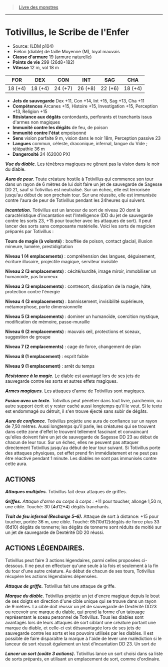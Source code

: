 ﻿> [Livre des monstres](tome_of_beasts.md)

---

# Totivillus, le Scribe de l'Enfer

- Source: (LDM p104)
-  Fiélon (diable) de taille Moyenne (M), loyal mauvais
- **Classe d'armure** 19 (armure naturelle)
- **Points de vie** 299 (26d8+182)
- **Vitesse** 12 m, vol 18 m

|FOR|DEX|CON|INT|SAG|CHA|
|---|---|---|---|---|---|
|18 (+4)|18 (+4)|24 (+7)|26 (+8)|22 (+6)|18 (+4)|

- **Jets de sauvegarde** Dex +11, Con +14, Int +15, Sag +13, Cha +11
- **Compétences** Arcanes +15, Histoire +15, Investigation +15, Perception +13, Religion +15
- **Résistance aux dégâts** contondants, perforants et tranchants issus d'armes non magiques
- **Immunité contre les dégâts** de feu, de poison
- **Immunité contre l'état** empoisonné
- **Sens** vision parfaite 9 m, vision dans le noir 18m, Perception passive 23
- **Langues** commun, céleste, draconique, infernal, langue du Vide ; télépathie 36 m
- **Dangerosité** 24 (62000 PX)

**_Vue du diable._** Les ténèbres magiques ne gênent pas la vision dans le noir du diable.

**_Aura de peur._** Toute créature hostile à Totivillus qui commence son tour dans un rayon de 6 mètres de lui doit faire un jet de sauvegarde de Sagesse DD 21, sauf si Totivillus est neutralisé. Sur un échec, elle est terrorisée jusqu'au début de son prochain tour. Sur une réussite, elle est immunisée contre l'aura de peur de Totivillus pendant les 24heures qui suivent.

**_Incantation._** Totivillus est un lanceur de sort de niveau 20 dont la caractéristique d'incantation est l'Intelligence (DD du jet de sauvegarde contre les sorts 23, +15 pour toucher avec les attaques de sort). Il peut lancer des sorts sans composante matérielle. Voici les sorts de magicien préparés par Totivillus :

**Tours de magie (à volonté)** : bouffée de poison, contact glacial, illusion mineure, lumière, prestidigitation

**Niveau 1 (4 emplacements)** : compréhension des langues, déguisement, écriture illusoire, projectile magique, serviteur invisible

**Niveau 2 (3 emplacements)** : cécité/surdité, image miroir, immobiliser un humanoïde, pas brumeux

**Niveau 3 (3 emplacements)** : contresort, dissipation de la magie, hâte, protection contre l'énergie

**Niveau 4 (3 emplacements)** : bannissement, invisibilité supérieure, métamorphose, porte dimensionnelle

**Niveau 5 (3 emplacements)** : dominer un humanoïde, coercition mystique, modification de mémoire, passe-muraille

**Niveau 6 (2 emplacements)** : mauvais œil, protections et sceaux, suggestion de groupe

**Niveau 7 (2 emplacements)** : cage de force, changement de plan

**Niveau 8 (1 emplacement)** : esprit faible

**Niveau 9 (1 emplacement)** : arrêt du temps

**_Résistance à la magie._** Le diable est avantagé lors de ses jets de sauvegarde contre les sorts et autres effets magiques.

**_Armes magiques._** Les attaques d'arme de Totivillus sont magiques.

**_Fusion avec un texte._** Totivillus peut pénétrer dans tout livre, parchemin, ou autre support écrit et y rester caché aussi longtemps qu'il le veut. Si le texte est endommagé ou détruit, il s'en trouve éjecté sans subir de dégâts.

**_Aura de confiance._** Totivillus projette une aura de confiance sur un rayon de 7,50 mètres. Aussi longtemps qu'il parle, les créatures qui se trouvent dans cette zone d'effet le trouvent tellement fascinant et convaincant qu'elles doivent faire un jet de sauvegarde de Sagesse DD 23 au début de chacun de leur tour. Sur un échec, elles ne peuvent pas attaquer directement Totivillus jusqu'au début de leur tour suivant. Si Totivillus porte des attaques physiques, cet effet prend fin immédiatement et ne peut pas être réactivé pendant 1 minute. Les diables ne sont pas immunisés contre cette aura.

## ACTIONS

**_Attaques multiples._** Totivillus fait deux attaques de griffes.

**_Griffes._** _Attaque d'arme au corps à corps :_ +11 pour toucher, allonge 1,50 m, une cible. Touché: 30 (4d12+4) dégâts tranchants.

**_Trait de feu infernal (Recharge 5–6)._** Attaque de sort à distance: +15 pour toucher, portée 36 m, une cible. Touché: 65(10d12)dégâts de force plus 33 (6d10) dégâts de tonnerre; les dégâts de tonnerre sont réduits de moitié sur un jet de sauvegarde de Dextérité DD 20 réussi.

## ACTIONS LÉGENDAIRES.

Totivillus peut faire 3 actions légendaires, parmi celles proposées ci- dessous. Il ne peut en effectuer qu'une seule à la fois et seulement à la fin du tour d'une autre créature. Au début de chacun de ses tours, Totivillus récupère les actions légendaires dépensées.

**_Attaque de griffe._** Totivillus fait une attaque de griffe.

**_Marque du diable._** Totivillus projette un jet d'encre magique depuis le bout de ses doigts en direction d'une cible unique qui se trouve dans un rayon de 9 mètres. La cible doit réussir un jet de sauvegarde de Dextérité DD23 ou recevoir une marque du diable, qui prend la forme d'un tatouage représentant le sceau personnel de Totivillus. Tous les diables sont avantagés lors de leurs attaques de sort ciblant une créature portant une marque du diable, et celle-ci est désavantagée lors de ses jets de sauvegarde contre les sorts et les pouvoirs utilisés par les diables. Il est possible de faire disparaître la marque à l'aide de lever une malédiction si le lanceur de sort réussit également un test d'incantation DD 23. Un sort de

**_Lancer un sort (coûte 3 actions)._** Totivillus lance un sort choisi dans sa liste de sorts préparés, en utilisant un emplacement de sort, comme d'ordinaire.

